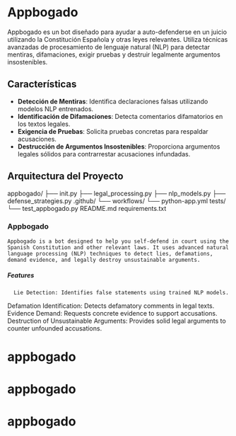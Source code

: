 # Appbogado

  Appbogado es un bot diseñado para ayudar a auto-defenderse en un juicio utilizando la Constitución Española y otras leyes relevantes. Utiliza técnicas avanzadas de procesamiento de lenguaje natural (NLP) para detectar mentiras, difamaciones, exigir pruebas y destruir legalmente argumentos insostenibles.

## Características

- **Detección de Mentiras**: Identifica declaraciones falsas utilizando modelos NLP entrenados.
- **Identificación de Difamaciones**: Detecta comentarios difamatorios en los textos legales.
- **Exigencia de Pruebas**: Solicita pruebas concretas para respaldar acusaciones.
- **Destrucción de Argumentos Insostenibles**: Proporciona argumentos legales sólidos para contrarrestar acusaciones infundadas.

## Arquitectura del Proyecto
appbogado/
├── init.py
├── legal_processing.py
├── nlp_models.py
├── defense_strategies.py
.github/
└── workflows/
└── python-app.yml
tests/
└── test_appbogado.py
README.md
requirements.txt

### Appbogado
    Appbogado is a bot designed to help you self-defend in court using the Spanish Constitution and other relevant laws. It uses advanced natural language processing (NLP) techniques to detect lies, defamations, demand evidence, and legally destroy unsustainable arguments.

##### Features
      Lie Detection: Identifies false statements using trained NLP models.
Defamation Identification: Detects defamatory comments in legal texts.
Evidence Demand: Requests concrete evidence to support accusations.
Destruction of Unsustainable Arguments: Provides solid legal arguments to counter unfounded accusations.
# appbogado
# appbogado
# appbogado
